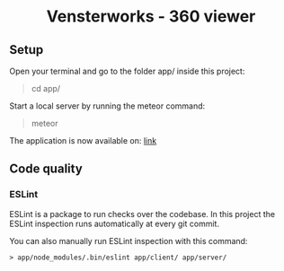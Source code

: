 <div style="text-align: center;"><h1>Vensterworks - 360 viewer</h1></div> 

## Setup

Open your terminal and go to the folder app/ inside this project:
> cd app/

Start a local server by running the meteor command:
> meteor

The application is now available on: [link](http://localhost:3000)

## Code quality

### ESLint

ESLint is a package to run checks over the codebase. In this project the ESLint inspection runs automatically at every git commit.

You can also manually run ESLint inspection with this command:

``> app/node_modules/.bin/eslint app/client/ app/server/``